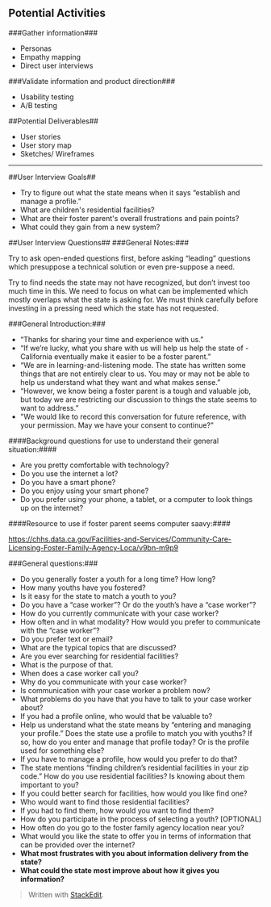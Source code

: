 
## Potential Activities ##

###Gather information###
 - Personas
 - Empathy mapping
 - Direct user interviews

###Validate information and product direction###
 - Usability testing 
 - A/B testing
 
##Potential Deliverables##
 - User stories
 - User story map
 - Sketches/ Wireframes


----------


##User Interview Goals##
- Try to figure out what the state means when it says “establish and manage a profile.”
- What are children's residential facilities?
- What are their foster parent's overall frustrations and pain points?
- What could they gain from a new system?

##User Interview Questions##
###General Notes:###

Try to ask open-ended questions first, before asking “leading” questions which presuppose a technical solution or even pre-suppose a need.

Try to find needs the state may not have recognized, but don’t invest too much time in this.  We need to focus on what can be implemented which mostly overlaps what the state is asking for.  We must think carefully before investing in a pressing need which the state has not requested.

###General Introduction:###

- “Thanks for sharing your time and experience with us.”
- “If we’re lucky, what you share with us will help us help the state of - California eventually make it easier to be a foster parent.”
- “We are in learning-and-listening mode.  The state has written some things that are not entirely clear to us. You may or may not be able to help us understand what they want and what makes sense.”
- “However, we know being a foster parent is a tough and valuable job, but today we are restricting our discussion to things the state seems to want to address.”
- "We would like to record this conversation for future reference, with your permission. May we have your consent to continue?"

####Background questions for use to understand their general situation:####

- Are you pretty comfortable with technology?
- Do you use the internet a lot?
- Do you have a smart phone?
- Do you enjoy using your smart phone?
- Do you prefer using your phone, a tablet, or a computer to look things up on the internet?

####Resource to use if foster parent seems computer saavy:####

https://chhs.data.ca.gov/Facilities-and-Services/Community-Care-Licensing-Foster-Family-Agency-Loca/v9bn-m9p9

###General questions:###

- Do you generally foster a youth for a long time?  How long?
- How many youths have you fostered?
- Is it easy for the state to match a youth to you?
- Do you have a “case worker”?  Or do the youth’s have a “case worker”?
- How do you currently communicate with your case worker?
- How often and in what modality? How would you prefer to communicate with the “case worker”?
- Do you prefer text or email?
- What are the typical topics that are discussed?
- Are you ever searching for residential facilities?
- What is the purpose of that.
- When does a case worker call you?
- Why do you communicate with your case worker?
- Is communication with your case worker a problem now?
- What problems do you have that you have to talk to your case worker about?
- If you had a profile online, who would that be valuable to?
- Help us understand what the state means by “entering and managing your profile.” Does the state use a profile to match you with youths?  If so, how do you enter and manage that profile today?  Or is the profile used for something else?
- If you have to manage a profile, how would you prefer to do that?
- The state mentions “finding children’s residential facilities in your zip code.” How do you use residential facilities? Is knowing about them important to you?
- If you could better search for facilities, how would you like find one?
- Who would want to find those residential facilities?
- If you had to find them, how would you want to find them?
- How do you participate in the process of selecting a youth? [OPTIONAL]
- How often do you go to the foster family agency location near you?
- What would you like the state to offer you in terms of information that can be provided over the internet?
- **What most frustrates with you about information delivery from the state?**
- **What could the state most improve about how it gives you information?**


> Written with [StackEdit](https://stackedit.io/).